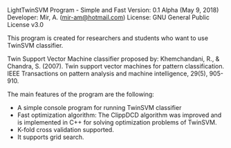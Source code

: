 LightTwinSVM Program - Simple and Fast
Version: 0.1 Alpha (May 9, 2018)
Developer: Mir, A. (mir-am@hotmail.com)
License: GNU General Public License v3.0

This program is created for researchers and students who want to use TwinSVM classifier. 

Twin Support Vector Machine classifier proposed by:
Khemchandani, R., & Chandra, S. (2007). Twin support vector machines for pattern classification. IEEE Transactions on pattern analysis and machine intelligence, 29(5), 905-910.

The main features of the program are the following:
- A simple console program for running TwinSVM classifier
- Fast optimization algorithm: The ClippDCD algorithm was improved and is implemented in C++ for solving optimization problems of TwinSVM.
- K-fold cross validation supported.
- It supports grid search.

